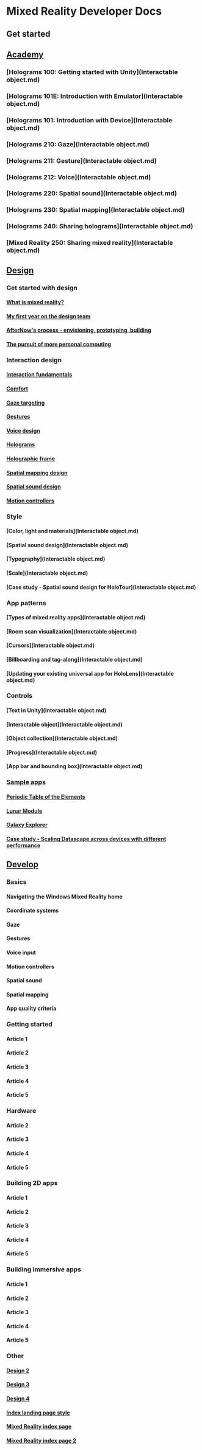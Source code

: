 # Mixed Reality Developer Docs

## Get started

## [Academy](Academy-landing.md)
### [Holograms 100: Getting started with Unity](Interactable object.md)
### [Holograms 101E: Introduction with Emulator](Interactable object.md)
### [Holograms 101: Introduction with Device](Interactable object.md)
### [Holograms 210: Gaze](Interactable object.md)
### [Holograms 211: Gesture](Interactable object.md)
### [Holograms 212: Voice](Interactable object.md)
### [Holograms 220: Spatial sound](Interactable object.md)
### [Holograms 230: Spatial mapping](Interactable object.md)
### [Holograms 240: Sharing holograms](Interactable object.md)
### [Mixed Reality 250: Sharing mixed reality](Interactable object.md)

## [Design](DesignLanding.md)

### Get started with design
#### [What is mixed reality?](Design/Get-started-with-design/What-is-mixed-reality.md)
#### [My first year on the design team](Design/Get-started-with-design/My-first-year-on-the-design-team.md)
#### [AfterNow's process - envisioning, prototyping, building](Design/Get-started-with-design/AfterNows-process-envisioning-prototyping-building.md)
#### [The pursuit of more personal computing](Design/Get-started-with-design/The-pursuit-of-more-personal-computing.md)

### Interaction design
#### [Interaction fundamentals](Design/Interaction-design/Interaction-fundamentals.md)
#### [Comfort](Design/Interaction-design/Comfort.md)
#### [Gaze targeting](Design/Interaction-design/Gaze-targeting.md)
#### [Gestures](Design/Interaction-design/Gestures.md)
#### [Voice design](Design/Interaction-design/Voice-design.md)
#### [Holograms](Design/Interaction-design/Holograms.md)
#### [Holographic frame](Design/Interaction-design/Holographic-frame.md)
#### [Spatial mapping design](Design/Interaction-design/Spatial-mapping-design.md)
#### [Spatial sound design](Design/Interaction-design/Spatial-sound-design.md)
#### [Motion controllers](Design/Interaction-design/Motion-controllers.md)

### Style
#### [Color, light and materials](Interactable object.md)
#### [Spatial sound design](Interactable object.md)
#### [Typography](Interactable object.md)
#### [Scale](Interactable object.md)
#### [Case study - Spatial sound design for HoloTour](Interactable object.md)

### App patterns
#### [Types of mixed reality apps](Interactable object.md)
#### [Room scan visualization](Interactable object.md)
#### [Cursors](Interactable object.md)
#### [Billboarding and tag-along](Interactable object.md)
#### [Updating your existing universal app for HoloLens](Interactable object.md)

### Controls
#### [Text in Unity](Interactable object.md)
#### [Interactable object](Interactable object.md)
#### [Object collection](Interactable object.md)
#### [Progress](Interactable object.md)
#### [App bar and bounding box](Interactable object.md)

### [Sample apps](Design/Sample-apps/sample-apps.md)
#### [Periodic Table of the Elements](Design/Sample-apps/Periodic-Table-of-the-Elements.md)
#### [Lunar Module](Design/Sample-apps/Lunar-Module.md)
#### [Galaxy Explorer](Design/Sample-apps/Galaxy-Explorer.md)
#### [Case study - Scaling Datascape across devices with different performance](Design/Sample-apps/Case-study-Scaling-Datascape-across-devices-with-different-performance.md)

## [Develop](Develop/DevelopLanding.md)

### Basics
#### Navigating the Windows Mixed Reality home
#### Coordinate systems
#### Gaze
#### Gestures
#### Voice input
#### Motion controllers
#### Spatial sound
#### Spatial mapping
#### App quality criteria

### Getting started
#### Article 1
#### Article 2
#### Article 3
#### Article 4
#### Article 5
### Hardware
#### Article 2
#### Article 3
#### Article 4
#### Article 5
### Building 2D apps
#### Article 1
#### Article 2
#### Article 3
#### Article 4
#### Article 5
### Building immersive apps
#### Article 1
#### Article 2
#### Article 3
#### Article 4
#### Article 5


### Other
#### [Design 2](DesignLanding-2.md)
#### [Design 3](DesignLanding-3.md)
#### [Design 4](DesignLanding-4.md)
#### [Index landing page style](index.md)
#### [Mixed Reality index page](index-MR.md)
#### [Mixed Reality index page 2](index-MR-2.md)
